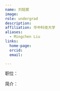 ```yaml
---
name: 刘铭宸
image: 
role: undergrad
description: 
affiliation: 华中科技大学
aliases:
  - Mingchen Liu
links:
  home-page: 
  orcid: 
  email: 

---
```


职位：

简介：
